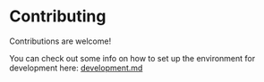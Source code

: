 # Contributing

Contributions are welcome!

You can check out some info on how to set up the environment for development here:
[development.md](docs/development.md)
